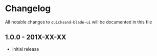 # Changelog

All notable changes to `quicksand-blade-ui` will be documented in this file

## 1.0.0 - 201X-XX-XX

- initial release
